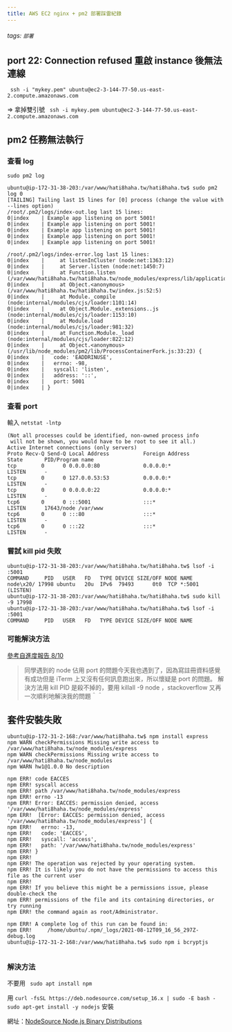 ```yaml
---
title: AWS EC2 nginx + pm2 部署踩雷紀錄
---
```

###### tags: `部署`

## port 22: Connection refused 重啟 instance 後無法連線
` ssh -i "mykey.pem" ubuntu@ec2-3-144-77-50.us-east-2.compute.amazonaws.com`

=> 拿掉雙引號
` ssh -i mykey.pem ubuntu@ec2-3-144-77-50.us-east-2.compute.amazonaws.com`



## pm2 任務無法執行
### 查看 log
`sudo pm2 log` 
```log
ubuntu@ip-172-31-38-203:/var/www/hati8haha.tw/hati8haha.tw$ sudo pm2 log 0
[TAILING] Tailing last 15 lines for [0] process (change the value with --lines option)
/root/.pm2/logs/index-out.log last 15 lines:
0|index    | Example app listening on port 5001!
0|index    | Example app listening on port 5001!
0|index    | Example app listening on port 5001!
0|index    | Example app listening on port 5001!
0|index    | Example app listening on port 5001!

/root/.pm2/logs/index-error.log last 15 lines:
0|index    |     at listenInCluster (node:net:1363:12)
0|index    |     at Server.listen (node:net:1450:7)
0|index    |     at Function.listen (/var/www/hati8haha.tw/hati8haha.tw/node_modules/express/lib/application.js:61
0|index    |     at Object.<anonymous> (/var/www/hati8haha.tw/hati8haha.tw/index.js:52:5)
0|index    |     at Module._compile (node:internal/modules/cjs/loader:1101:14)
0|index    |     at Object.Module._extensions..js (node:internal/modules/cjs/loader:1153:10)
0|index    |     at Module.load (node:internal/modules/cjs/loader:981:32)
0|index    |     at Function.Module._load (node:internal/modules/cjs/loader:822:12)
0|index    |     at Object.<anonymous> (/usr/lib/node_modules/pm2/lib/ProcessContainerFork.js:33:23) {
0|index    |   code: 'EADDRINUSE',
0|index    |   errno: -98,
0|index    |   syscall: 'listen',
0|index    |   address: '::',
0|index    |   port: 5001
0|index    | }

```
### 查看 port 
輸入 `netstat -lntp`
```log
(Not all processes could be identified, non-owned process info
 will not be shown, you would have to be root to see it all.)
Active Internet connections (only servers)
Proto Recv-Q Send-Q Local Address           Foreign Address         State       PID/Program name
tcp        0      0 0.0.0.0:80              0.0.0.0:*               LISTEN      -
tcp        0      0 127.0.0.53:53           0.0.0.0:*               LISTEN      -
tcp        0      0 0.0.0.0:22              0.0.0.0:*               LISTEN      -
tcp6       0      0 :::5001                 :::*                    LISTEN      17643/node /var/www
tcp6       0      0 :::80                   :::*                    LISTEN      -
tcp6       0      0 :::22                   :::*                    LISTEN      -

```
### 嘗試 kill pid 失敗
```log
ubuntu@ip-172-31-38-203:/var/www/hati8haha.tw/hati8haha.tw$ lsof -i :5001
COMMAND     PID   USER   FD   TYPE DEVICE SIZE/OFF NODE NAME
node\x20/ 17998 ubuntu   20u  IPv6  79493      0t0  TCP *:5001 (LISTEN)
ubuntu@ip-172-31-38-203:/var/www/hati8haha.tw/hati8haha.tw$ sudo kill -9 17998
ubuntu@ip-172-31-38-203:/var/www/hati8haha.tw/hati8haha.tw$ lsof -i :5001
COMMAND     PID   USER   FD   TYPE DEVICE SIZE/OFF NODE NAME

```

### 可能解決方法
[參考自進度報告 8/10 ](https://learning.lidemy.com/users/201)
>同學遇到的 node 佔用 port 的問題今天我也遇到了，因為寫註冊資料感覺有成功但是 iTerm 上又沒有任何訊息跑出來，所以懷疑是 port 的問題。
解決方法用 kill PID 是殺不掉的，要用 killall -9 node ，stackoverflow 又再一次順利地解決我的問題＾＾

## 套件安裝失敗
```log
ubuntu@ip-172-31-2-168:/var/www/hati8haha.tw$ npm install express
npm WARN checkPermissions Missing write access to /var/www/hati8haha.tw/node_modules/express
npm WARN checkPermissions Missing write access to /var/www/hati8haha.tw/node_modules
npm WARN hw1@1.0.0 No description

npm ERR! code EACCES
npm ERR! syscall access
npm ERR! path /var/www/hati8haha.tw/node_modules/express
npm ERR! errno -13
npm ERR! Error: EACCES: permission denied, access '/var/www/hati8haha.tw/node_modules/express'
npm ERR!  [Error: EACCES: permission denied, access '/var/www/hati8haha.tw/node_modules/express'] {
npm ERR!   errno: -13,
npm ERR!   code: 'EACCES',
npm ERR!   syscall: 'access',
npm ERR!   path: '/var/www/hati8haha.tw/node_modules/express'
npm ERR! }
npm ERR!
npm ERR! The operation was rejected by your operating system.
npm ERR! It is likely you do not have the permissions to access this file as the current user
npm ERR!
npm ERR! If you believe this might be a permissions issue, please double-check the
npm ERR! permissions of the file and its containing directories, or try running
npm ERR! the command again as root/Administrator.

npm ERR! A complete log of this run can be found in:
npm ERR!     /home/ubuntu/.npm/_logs/2021-08-12T09_16_56_297Z-debug.log
ubuntu@ip-172-31-2-168:/var/www/hati8haha.tw$ sudo npm i bcryptjs


```

### 解決方法
不要用 ` sudo apt install npm`

用 `curl -fsSL https://deb.nodesource.com/setup_16.x | sudo -E bash -
sudo apt-get install -y nodejs` 安裝

網址：[NodeSource Node.js Binary Distributions](https://github.com/nodesource/distributions) 
